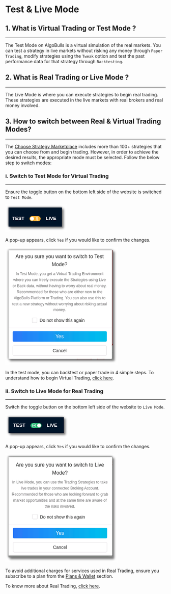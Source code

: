 # Test & Live Mode

## 1. What is Virtual Trading or Test Mode ?
---

The Test Mode on AlgoBulls is a virtual simulation of the real markets. 
You can test a strategy in live markets without risking any money through `Paper Trading`, modify strategies using the `Tweak` option and test the past performance data for that strategy through `Backtesting`.

## 2. What is Real Trading or Live Mode ?
---

The Live Mode is where you can execute strategies to begin real trading. These strategies are executed in the live markets with real brokers and real money involved. 

## 3. How to switch between Real & Virtual Trading Modes?
---

The [Choose Strategy Marketplace](https://app.algobulls.com/marketplace/category/retail) includes more than 100+ strategies that you can choose from and begin trading. However, in order to achieve the desired results, the appropriate mode must be selected. 
Follow the below step to switch modes: 

### i. Switch to Test Mode for Virtual Trading
---

Ensure the toggle button on the bottom left side of the website is switched to `Test Mode`.

![test_and_live](imgs/test_and_live4.png)

A pop-up appears, click `Yes` if you would like to confirm the changes.

![test_and_live](imgs/test_and_live2.png)

In the test mode, you can backtest or paper trade in 4 simple steps. To understand how to begin Virtual Trading, [click here](virtual-trading.md). 

### ii. Switch to Live Mode for Real Trading

---

Switch the toggle button on the bottom left side of the website to `Live Mode`.

![test_and_live](imgs/test_and_live5.png)

A pop-up appears, click `Yes` if you would like to confirm the changes.

![test_and_live](imgs/test_and_live3.png)

To avoid additional charges for services used in Real Trading, ensure you subscribe to a plan from the [Plans & Wallet](https://app.algobulls.com/wallet?defaultCategory=smartPlans) section.

To know more about Real Trading, [click here](live-trading.md). 
